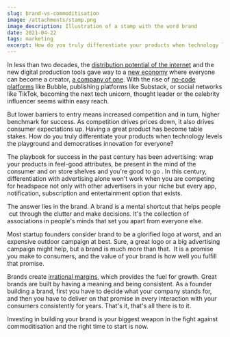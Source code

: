```yaml
---
slug: brand-vs-commoditisation
image: /attachments/stamp.png
image_description: Illustration of a stamp with the word brand
date: 2021-04-22
tags: marketing
excerpt: How do you truly differentiate your products when technology levels the playground and democratises innovation for everyone?
---
```


In less than two decades, the [distribution potential of the internet](https://www.wired.com/2004/10/tail/) and the new digital production tools gave way to a [new economy](https://www.wired.com/1997/09/newrules/) where everyone can become a creator, [a company of one](https://ofone.co). With the rise of [no-code platforms](https://en.wikipedia.org/wiki/No-code_development_platform) like Bubble, publishing platforms like Substack, or social networks like TikTok, becoming the next tech unicorn, thought leader or the celebrity influencer seems within easy reach.

But lower barriers to entry means increased competition and in turn, higher benchmark for success. As competition drives prices down, it also drives consumer expectations up. Having a great product has become table stakes. How do you truly differentiate your products when technology levels the playground and democratises innovation for everyone?

The playbook for success in the past century has been advertising: wrap your products in feel-good attributes, be present in the mind of the consumer and on store shelves and you're good to go . In this century, differentiation with advertising alone won't work when you are competing for headspace not only with other advertisers in your niche but every app, notification, subscription and entertainment option that exists.

The answer lies in the brand. A brand is a mental shortcut that helps people  cut through the clutter and make decisions. It's the collection of associations in people's minds that set you apart from everyone else.

Most startup founders consider brand to be a glorified logo at worst, and an expensive outdoor campaign at best. Sure, a great logo or a big advertising campaign might help, but a brand is much more than that.  It is a promise you make to consumers, and the value of your brand is how well you fulfill that promise.

Brands create [irrational margins](https://www.strategyandsourdough.com/episodes/brand-as-irrational-margins-wi), which provides the fuel for growth. Great brands are built by having a meaning and being consistent. As a founder building a brand, first you have to decide what your company stands for, and then you have to deliver on that promise in every interaction with your consumers consistently for years. That's it, that's all there is to it.

Investing in building your brand is your biggest weapon in the fight against commoditisation and the right time to start is now.
